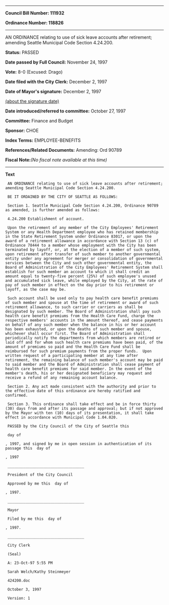 

********

**Council Bill Number: 111932**
   
**Ordinance Number: 118826**
********

 AN ORDINANCE relating to use of sick leave accounts after retirement; amending Seattle Municipal Code Section 4.24.200.

**Status:** PASSED
   
**Date passed by Full Council:** November 24, 1997
   
**Vote:** 8-0 (Excused: Drago)
   
**Date filed with the City Clerk:** December 2, 1997
   
**Date of Mayor's signature:** December 2, 1997
   
[(about the signature date)](/~public/approvaldate.htm)
   
   
   
**Date introduced/referred to committee:** October 27, 1997
   
**Committee:** Finance and Budget
   
**Sponsor:** CHOE
   
   
**Index Terms:** EMPLOYEE-BENEFITS

**References/Related Documents:** Amending: Ord 90789

**Fiscal Note:**_(No fiscal note available at this time)_

********

**Text**
   
```
 AN ORDINANCE relating to use of sick leave accounts after retirement; amending Seattle Municipal Code Section 4.24.200.

 BE IT ORDAINED BY THE CITY OF SEATTLE AS FOLLOWS:

 Section 1. Seattle Municipal Code Section 4.24.200, Ordinance 90789 as amended, is further amended as follows:

 4.24.200 Establishment of account.

 Upon the retirement of any member of the City Employees' Retirement System or any Health Department employee who has retained membership in the State Retirement System under Ordinance 83017, or upon the award of a retirement allowance in accordance with Section 13 (c) of Ordinance 78444 to a member whose employment with the City has been terminated by layoff, or, at the election of a member of such system, upon retirement after transfer of such member to another governmental entity under any agreement for merger or consolidation of governmental services between the City and such other governmental entity, the Board of Administration of the City Employees' Retirement System shall establish for such member an account to which it shall credit an amount equal to twenty-five percent (25%) of such employee's unused and accumulated sick leave, while employed by the City, at the rate of pay of such member in effect on the day prior to his retirement or layoff, as the case may be.

 Such account shall be used only to pay health care benefit premiums of such member and spouse at the time of retirement or award of such retirement allowance, to such carrier or carriers as shall be designated by such member. The Board of Administration shall pay such health care benefit premiums from the Health Care Fund, charge the respective members' accounts in the amount thereof, and cease payments on behalf of any such member when the balance in his or her account has been exhausted, or upon the deaths of such member and spouse, whichever shall occur first. The Board of Administration shall periodically notify the departments from which members are retired or laid off and for whom such health care premiums have been paid, of the amount of premiums so paid and the Health Care Fund shall be reimbursed for such premium payments from the proper funds.  Upon written request of a participating member at any time after retirement, the remaining balance of such member's account may be paid to said member and the Board of Administration shall cease payment of health care benefit premiums for said member. In the event of the member's death, his or her designated beneficiary may request and receive a refund of any remaining account balance.

 Section 2. Any act made consistent with the authority and prior to the effective date of this ordinance are hereby ratified and confirmed.

 Section 3. This ordinance shall take effect and be in force thirty (30) days from and after its passage and approval; but if not approved by the Mayor with ten (10) days of its presentation, it shall take effect in accordance with Municipal Code 1.04.020.

 PASSED by the City Council of the City of Seattle this

 day of

, 1997, and signed by me in open session in authentication of its passage this  day of

, 1997

 __________________________________

 President of the City Council

 Approved by me this  day of

, 1997.

 __________________________________

 Mayor

 Filed by me this  day of

, 1997.

 __________________________________

 City Clerk

 (Seal)

 A: 23-Oct-97 5:55 PM

 Sarah Welch/Kathy Steinmeyer

 424200.doc

 October 3, 1997

 Version: 1

```
